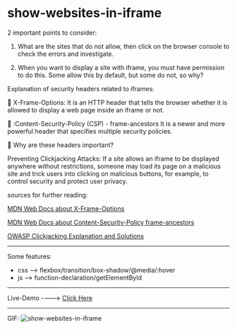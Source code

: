# show-websites-in-iframe

2 important points to consider:

1. What are the sites that do not allow, then click on the browser console to check the errors and investigate.

2. When you want to display a site with iframe, you must have permission to do this. Some allow this by default, but some do not, so why?

Explanation of security headers related to iframes:

🎯 X-Frame-Options:
It is an HTTP header that tells the browser whether it is allowed to display a web page inside an iframe or not.

🎯 :Content-Security-Policy (CSP) - frame-ancestors
It is a newer and more powerful header that specifies multiple security policies.

💯 Why are these headers important?

Preventing Clickjacking Attacks: If a site allows an iframe to be displayed anywhere without restrictions, someone may load its page on a malicious site and trick users into clicking on malicious buttons, for example, to control security and protect user privacy.

sources for further reading:

[MDN Web Docs about X-Frame-Options](https://developer.mozilla.org/en-US/docs/Web/HTTP/Reference/Headers/X-Frame-Options)

[MDN Web Docs about Content-Security-Policy frame-ancestors](https://developer.mozilla.org/en-US/docs/Web/HTTP/Reference/Headers/Content-Security-Policy/frame-ancestors)

[OWASP Clickjacking Explanation and Solutions](https://owasp.org/www-community/attacks/Clickjacking)

--------------------------------------------------------------

Some features:

* css --> flexbox/transition/box-shadow/@media/:hover
* js --> function-declaration/getElementById
--------------------------------------------------------------

Live-Demo ----> [Click Here](https://mohammadrezaei5.github.io/show-websites-in-iframe/)

--------------------------------------------------------------

GIF:
![show-websites-in-iframe](https://github.com/user-attachments/assets/1ab7ff17-0d10-472a-b0d0-f928ee2c3a3d)


